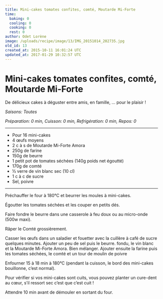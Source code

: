 ```yaml
---
title: Mini-cakes tomates confites, comté, Moutarde Mi-Forte
time:
  baking: 0
  cooling: 0
  cooking: 0
  rest: 0
author: Odet Lorène
image: /uploads/recipe/image/13/IMG_20151014_202735.jpg
old_id: 13
created_at: 2015-10-11 16:01:24 UTC
updated_at: 2017-01-29 10:32:57 UTC
---
```


# Mini-cakes tomates confites, comté, Moutarde Mi-Forte

De délicieux cakes à déguster entre amis, en famille, ... pour le plaisir !

_Saisons: Toutes_

_Préparation: 0 min, Cuisson: 0 min, Refrigération: 0 min, Repos: 0_

---

- Pour 16 mini-cakes
- 4 œufs moyens
- 2 c à s de Moutarde Mi-Forte Amora
- 250g de farine
- 150g de beurre
- 1 petit pot de tomates séchées (140g poids net égoutté)
- 170g de comté
- ½ verre de vin blanc sec (10 cl)
- 1 c à c de sucre
- Sel, poivre

---

Préchauffer le four à 180°C et beurrer les moules à mini-cakes.

Égoutter les tomates séchées et les couper en petits dés.

Faire fondre le beurre dans une casserole à feu doux ou au micro-onde (500w maxi).

Râper le Comté grossièrement.

Casser les œufs dans un saladier et fouetter avec la cuillère à café de sucre quelques minutes. Ajouter un peu de sel puis le beurre. fondu, le vin blanc et la Moutarde Mi-Forte Amora. Bien mélanger. Ajouter ensuite la farine puis les tomates séchées, le comté et un tour de moulin de poivre

Enfourner 15 à 18 min à 180°C (pendant la cuisson, le bord des mini-cakes bouillonne, c’est normal).

Pour vérifier si vos mini-cakes sont cuits, vous pouvez planter un cure-dent au cœur, s’il ressort sec c’est que c’est cuit !

Attendre 10 min avant de démouler en sortant du four.
